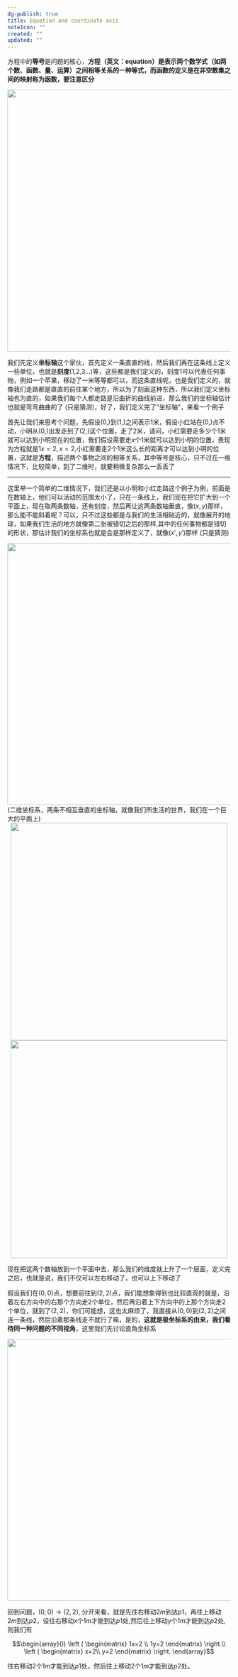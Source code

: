 ```yaml
---
dg-publish: true
title: Equation and coordinate axis
noteIcon: ""
created: ""
updated: ""
---
```


方程中的**等号**是问题的核心，**方程（英文：equation）是表示两个数学式（如两个数、函数、量、运算）之间相等关系的一种等式，而函数的定义是在非空数集之间的映射称为函数，要注意区分**

<div align=center><img src="https://cdn.jsdelivr.net/gh/aaronmack/image-hosting@master/mathematics/手绘一维坐标轴.2fvv0l7brt7o.webp" width="590"></div>

我们先定义**坐标轴**这个家伙，首先定义一条直直的线，然后我们再在这条线上定义一些单位，也就是**刻度**(1,2,3...)等，这些都是我们定义的，刻度$1$可以代表任何事物，例如一个苹果，移动了一米等等都可以，而这条直线呢，也是我们定义的，就像我们走路都是直直的前往某个地方，所以为了刻画这种东西，所以我们定义坐标轴也为直的，如果我们每个人都走路是沿曲折的曲线前进，那么我们的坐标轴估计也就是弯弯曲曲的了 (只是猜测)，好了，我们定义完了"坐标轴"，来看一个例子

首先让我们来思考个问题，先假设$(0,)$到$(1,)$之间表示$1$米，假设小红站在$(0,)$点不动，小明从$(0,)$出发走到了$(2,)$这个位置，走了$2$米，请问，小红需要走多少个$1$米就可以达到小明现在的位置，我们假设需要走$x$个$1$米就可以达到小明的位置，表现为方程就是$1x=2,x=2$,小红需要走$2$个$1$米这么长的距离才可以达到小明的位置，这就是**方程**，描述两个事物之间的相等关系，其中等号是核心，只不过在一维情况下，比较简单，到了二维时，就要稍微复杂那么一丢丢了

---

这里举一个简单的二维情况下，我们还是以小明和小红走路这个例子为例，前面是在数轴上，他们可以活动的范围太小了，只在一条线上，我们现在把它扩大到一个平面上，现在取两条数轴，还有刻度，然后再让这两条数轴垂直，像$(x,y)$那样，那么能不能斜着呢？可以，只不过这些都是与我们的生活相贴近的，就像展开的地球，如果我们生活的地方就像第二张被错切之后的那样,其中的任何事物都是错切的形状，那估计我们的坐标系也就是会是那样定义了，就像$(x',y')$那样 (只是猜测)

<div align=center><img src="https://cdn.jsdelivr.net/gh/aaronmack/image-hosting@master/mathematics/手绘二维斜坐标系.51qcwl4w6hg0.webp" width="590"></div> (二维坐标系，两条不相互垂直的坐标轴，就像我们所生活的世界，我们在一个巨大的平面上)

<div align=center><img src="https://cdn.jsdelivr.net/gh/aaronmack/image-hosting@master/mathematics/世界地图展开.6s0a9v3ifao0.webp" width="490"></div>

<div align=center><img src="https://cdn.jsdelivr.net/gh/aaronmack/image-hosting@master/mathematics/世界地图展开-shear.5a4qowcfi4k0.webp" width="490"></div>

现在把这两个数轴放到一个平面中去，那么我们的维度就上升了一个层面，定义完之后，也就是说，我们不仅可以左右移动了，也可以上下移动了

假设我们在$(0,0)$点，想要前往到$(2,2)$点，我们能想象得到也比较直观的就是，沿着左右方向中的右那个方向走$2$个单位，然后再沿着上下方向中的上那个方向走$2$个单位，就到了$(2,2)$，你们可能想，这也太麻烦了，我直接从$(0,0)$到$(2,2)$之间连一条线，然后沿着那条线走不就行了嘛，是的，**这就是极坐标系的由来，我们看待同一种问题的不同视角**，这里我们先讨论直角坐标系

<div align=center><img src="https://cdn.jsdelivr.net/gh/aaronmack/image-hosting@master/mathematics/二维坐标移动行程例子.6iwav4dmdck0.webp" width="590"></div>

回到问题，$(0,0) \rightarrow (2,2)$, 分开来看，就是先往右移动$2m$到达$p1$，再往上移动$2m$到达$p2$，设往右移动$x$个$1m$才能到达$p1$处,然后往上移动$y$个$1m$才能到达$p2$处, 则我们有

$$\begin{array}{l} \left ( \begin{matrix} 1x=2 \\ 1y=2 \end{matrix} \right.\\ \left ( \begin{matrix} x=2\\ y=2 \end{matrix} \right. \end{array}$$ 

往右移动$2$个$1m$才能到达$p1$处，然后往上移动$2$个$1m$才能到达$p2$处。